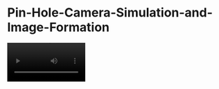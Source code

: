 # Pin-Hole-Camera-Simulation-and-Image-Formation


<video src='https://youtube.com/shorts/tBjwj5gLeMI?feature=share' width=180/>


